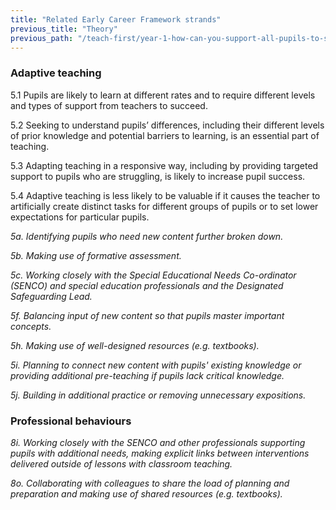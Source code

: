 ```yaml
---
title: "Related Early Career Framework strands"
previous_title: "Theory"
previous_path: "/teach-first/year-1-how-can-you-support-all-pupils-to-succeed/summer-week-3-ect-theory"
---
```


### Adaptive teaching

5.1 Pupils are likely to learn at different rates and to require different levels and types of support from teachers to succeed.

5.2 Seeking to understand pupils’ differences, including their different levels of prior knowledge and potential barriers to learning, is an essential part of teaching.

5.3 Adapting teaching in a responsive way, including by providing targeted support to pupils who are struggling, is likely to increase pupil success.

5.4 Adaptive teaching is less likely to be valuable if it causes the teacher to artificially create distinct tasks for different groups of pupils or to set lower expectations for particular pupils.

_5a. Identifying pupils who need new content further broken down._

_5b. Making use of formative assessment._

_5c. Working closely with the Special Educational Needs Co-ordinator (SENCO) and special education professionals and the Designated Safeguarding Lead._

_5f. Balancing input of new content so that pupils master important concepts._

_5h. Making use of well-designed resources (e.g. textbooks)._

_5i. Planning to connect new content with pupils' existing knowledge or providing additional pre-teaching if pupils lack critical knowledge._

_5j. Building in additional practice or removing unnecessary expositions._

### Professional behaviours

_8i. Working closely with the SENCO and other professionals supporting pupils with additional needs, making explicit links between interventions delivered outside of lessons with classroom teaching._

_8o. Collaborating with colleagues to share the load of planning and preparation and making use of shared resources (e.g. textbooks)._

